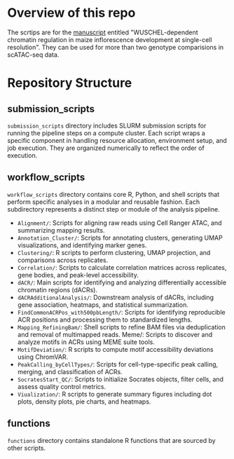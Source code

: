 # Overview of this repo
The scrtips are for the [manuscript](https://www.biorxiv.org/content/10.1101/2024.05.13.593957v1) entitled "WUSCHEL-dependent chromatin regulation in maize inflorescence development at single-cell resolution".
They can be used for more than two genotype comparisions in scATAC-seq data.

# Repository Structure 
## submission_scripts
`submission_scripts` directory includes SLURM submission scripts for running the pipeline steps on a compute cluster. Each script wraps a specific component in handling resource allocation, environment setup, and job execution.
They are organized numerically to reflect the order of execution.
  
## workflow_scripts
`workflow_scripts` directory contains core R, Python, and shell scripts that perform specific analyses in a modular and reusable fashion. Each subdirectory represents a distinct step or module of the analysis pipeline.

* `Alignment/`: Scripts for aligning raw reads using Cell Ranger ATAC, and summarizing mapping results.
* `Annotation_Cluster/`: Scripts for annotating clusters, generating UMAP visualizations, and identifying marker genes.
* `Clustering/`: R scripts to perform clustering, UMAP projection, and comparisons across replicates.
* `Correlation/`: Scripts to calculate correlation matrices across replicates, gene bodies, and peak-level accessibility.
* `dACR/`: Main scripts for identifying and analyzing differentially accessible chromatin regions (dACRs).
* `dACRAdditionalAnalysis/`: Downstream analysis of dACRs, including gene association, heatmaps, and statistical summarization.
* `FindCommonACRPos_with500pbLength/`:  Scripts for identifying reproducible ACR positions and processing them to standardized lengths.
* `Mapping_RefiningBam/`: Shell scripts to refine BAM files via deduplication and removal of multimapped reads.
Meme/: Scripts to discover and analyze motifs in ACRs using MEME suite tools.
* `MotifDeviation/`: R scripts to compute motif accessibility deviations using ChromVAR.
* `PeakCalling_byCellTypes/`: Scripts for cell-type-specific peak calling, merging, and classification of ACRs.
* `SocratesStart_QC/`: Scripts to initialize Socrates objects, filter cells, and assess quality control metrics.
* `Viualization/`: R scripts to generate summary figures including dot plots, density plots, pie charts, and heatmaps.

## functions
`functions` directory contains standalone R functions that are sourced by other scripts. 
